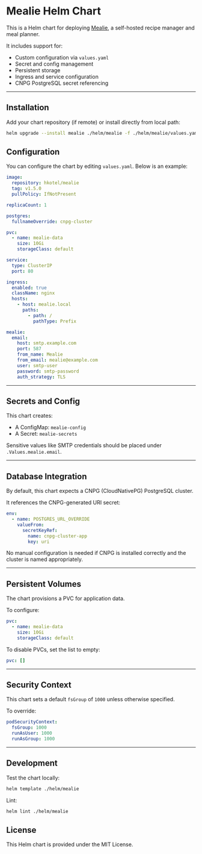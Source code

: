 # Mealie Helm Chart

This is a Helm chart for deploying [Mealie](https://github.com/mealie-recipes/mealie), a self-hosted recipe manager and meal planner.

It includes support for:

- Custom configuration via `values.yaml`
- Secret and config management
- Persistent storage
- Ingress and service configuration
- CNPG PostgreSQL secret referencing

---

## Installation

Add your chart repository (if remote) or install directly from local path:

```bash
helm upgrade --install mealie ./helm/mealie -f ./helm/mealie/values.yaml
```

## Configuration

You can configure the chart by editing `values.yaml`. Below is an example:

```yaml
image:
  repository: hkotel/mealie
  tag: v1.5.0
  pullPolicy: IfNotPresent

replicaCount: 1

postgres:
  fullnameOverride: cnpg-cluster

pvc:
  - name: mealie-data
    size: 10Gi
    storageClass: default

service:
  type: ClusterIP
  port: 80

ingress:
  enabled: true
  className: nginx
  hosts:
    - host: mealie.local
      paths:
        - path: /
          pathType: Prefix

mealie:
  email:
    host: smtp.example.com
    port: 587
    from_name: Mealie
    from_email: mealie@example.com
    user: smtp-user
    password: smtp-password
    auth_strategy: TLS
```

---

## Secrets and Config

This chart creates:

- A ConfigMap: `mealie-config`
- A Secret: `mealie-secrets`

Sensitive values like SMTP credentials should be placed under `.Values.mealie.email`.

---

## Database Integration

By default, this chart expects a CNPG (CloudNativePG) PostgreSQL cluster.

It references the CNPG-generated URI secret:

```yaml
env:
  - name: POSTGRES_URL_OVERRIDE
    valueFrom:
      secretKeyRef:
        name: cnpg-cluster-app
        key: uri
```

No manual configuration is needed if CNPG is installed correctly and the cluster is named appropriately.

---

## Persistent Volumes

The chart provisions a PVC for application data.

To configure:

```yaml
pvc:
  - name: mealie-data
    size: 10Gi
    storageClass: default
```

To disable PVCs, set the list to empty:

```yaml
pvc: []
```

---

## Security Context

This chart sets a default `fsGroup` of `1000` unless otherwise specified.

To override:

```yaml
podSecurityContext:
  fsGroup: 1000
  runAsUser: 1000
  runAsGroup: 1000
```

---

## Development

Test the chart locally:

```bash
helm template ./helm/mealie
```

Lint:

```bash
helm lint ./helm/mealie
```

## License

This Helm chart is provided under the MIT License.
